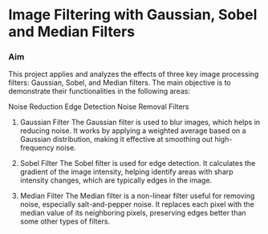 # Image Filtering with Gaussian, Sobel and Median Filters
### Aim
This project applies and analyzes the effects of three key image processing filters: Gaussian, Sobel, and Median filters. The main objective is to demonstrate their functionalities in the following areas:

Noise Reduction
Edge Detection
Noise Removal
Filters
1. Gaussian Filter
The Gaussian filter is used to blur images, which helps in reducing noise. It works by applying a weighted average based on a Gaussian distribution, making it effective at smoothing out high-frequency noise.

2. Sobel Filter
The Sobel filter is used for edge detection. It calculates the gradient of the image intensity, helping identify areas with sharp intensity changes, which are typically edges in the image.

3. Median Filter
The Median filter is a non-linear filter useful for removing noise, especially salt-and-pepper noise. It replaces each pixel with the median value of its neighboring pixels, preserving edges better than some other types of filters.
